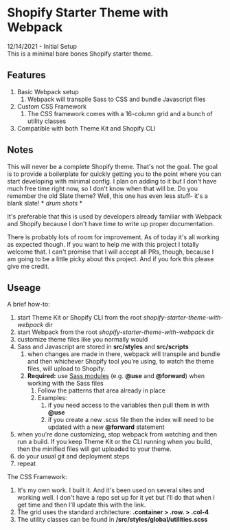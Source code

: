 # Shopify Starter Theme with Webpack
12/14/2021 - Initial Setup  
This is a minimal bare bones Shopify starter theme.

## Features
1. Basic Webpack setup
    1. Webpack will transpile Sass to CSS and bundle Javascript files
2. Custom CSS Framework
    1. The CSS framework comes with a 16-column grid and a bunch of utility classes
3. Compatible with both Theme Kit and Shopify CLI

## Notes
This will never be a complete Shopify theme. That's not the goal. The goal is to provide a boilerplate for quickly getting you to the point where you can start developing with minimal config. I plan on adding to it but I don't have much free time right now, so I don't know when that will be. Do you remember the old Slate theme? Well, this one has even less stuff- it's a blank slate! * *drum shots* *

It's preferable that this is used by developers already familiar with Webpack and Shopify because I don't have time to write up proper documentation.

There is probably lots of room for improvement. As of today it's all working as expected though. If you want to help me with this project I totally welcome that. I can't promise that I will accept all PRs, though, because I am going to be a little picky about this project. And if you fork this please give me credit.

## Useage
A brief how-to:
1. start Theme Kit or Shopify CLI from the root *shopify-starter-theme-with-webpack* dir
2. start Webpack from the root *shopify-starter-theme-with-webpack* dir
3. customize theme files like you normally would
4. Sass and Javascript are stored in **src/styles** and **src/scripts**
    1. when changes are made in there, webpack will transpile and bundle and then whichever Shopify tool you're using, to watch the theme files, will upload to Shopify.
    2. **Required:** use [Sass modules](https://sass-lang.com/blog/the-module-system-is-launched) (e.g. **@use** and **@forward**) when working with the Sass files
        1. Follow the patterns that area already in place
        2. Examples:
            1. if you need access to the variables then pull them in with **@use**
            2. if you create a new .scss file then the index will need to be updated with a new **@forward** statement
5. when you're done customizing, stop webpack from watching and then run a build. If you keep Theme Kit or the CLI running when you build, then the minified files will get uploaded to your theme.
6. do your usual git and deployment steps
7. repeat

The CSS Framework:
1. It's my own work. I built it. And it's been used on several sites and working well. I don't have a repo set up for it yet but I'll do that when I get time and then I'll update this with the link.
2. The grid uses the standard architecture: **.container > .row. > .col-4**
3. The utility classes can be found in **/src/styles/global/utilities.scss**